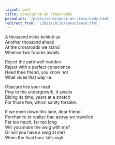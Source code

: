 ```yaml
---
layout: post
title: Conscience at crossroads
permalink: '/posts/conscience-at-crossroads.html'
redirect_from: '/2011/10/10/conscience.html'
---
```


A thousand miles behind us  
Another thousand ahead  
At the crossroads we stand  
Whence two futures awaits.  

Reject the path well trodden  
Reject with a perfect conscience  
Heed thee friend, you know not  
What vices that way lie.  

Obscure lies your road  
Prey to the undergrowth, it awaits  
Biding its time, years at a stretch  
For those few, whom sanity forsake.  

If we meet down this lane, dear friend  
Perchance to realize that astray we travelled  
Far too much, far too long  
Will you share the swig with me?  
Or will you have a swig at me?  
When the final hour falls nigh.  
